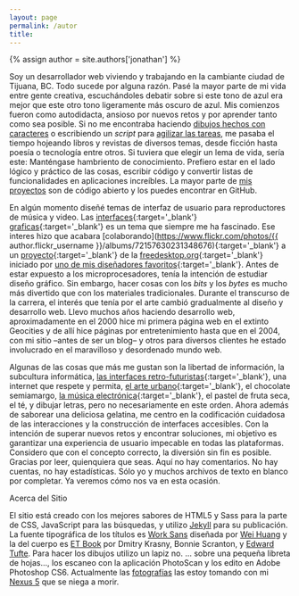 ```yaml
---
layout: page
permalink: /autor
title:
---
```


{% assign author = site.authors['jonathan'] %}
<p class="dcap">
	Soy un desarrollador web viviendo y trabajando en la cambiante ciudad de Tijuana, BC. Todo sucede por alguna razón. Pasé la mayor parte de mi vida entre gente creativa, escuchándoles debatir sobre si este tono de azul era mejor que este otro tono ligeramente más oscuro de azul. Mis comienzos fueron como autodidacta, ansioso por nuevos retos y por aprender tanto como sea posible. Si no me encontraba haciendo <a href="https://www.instagram.com/p/BGBJROJR1sV/?taken-by={{ author.instagram_username }}" target="_blank">dibujos hechos con caracteres</a> o escribiendo un <i>script</i> para <a href="https://www.youtube.com/watch?v=V0ZWcELrkbQ" target="_blank">agilizar las tareas</a>, me pasaba el tiempo hojeando libros y revistas de diversos temas, desde ficción hasta poesía o tecnología entre otros. Si tuviera que elegir un lema de vida, sería este: Manténgase hambriento de conocimiento. Prefiero estar en el lado lógico y práctico de las cosas, escribir código y convertir listas de funcionalidades en aplicaciones increíbles. La mayor parte de <a href="https://github.com/{{ author.github_username }}?tab=repositories" target="_blank">mis proyectos</a> son de código abierto y los puedes encontrar en GitHub.
</p>

En algún momento diseñé temas de interfaz de usuario para reproductores de música y video. Las [interfaces](http://www.rasterman.com/bl-content/uploads/images/Random/desk11.jpg){:target='_blank'} [graficas](https://web.archive.org/web/20020402082659/http://tigert.gimp.org:80/screenshot.png){:target='_blank'} es un tema que siempre me ha fascinado. Ese interes hizo que acabara [colaborando](https://www.flickr.com/photos/{{ author.flickr_username }}/albums/72157630231348676){:target='_blank'} a un [proyecto](https://en.wikipedia.org/wiki/Tango_Desktop_Project){:target='_blank'} de la [freedesktop.org](https://www.freedesktop.org){:target='_blank'} iniciado por [uno de mis diseñadores favoritos](http://jimmac.musichall.cz/){:target='_blank'}. Antes de estar expuesto a los microprocesadores, tenía la intención de estudiar diseño gráfico. Sin embargo, hacer cosas con los *bits* y los *bytes* es mucho más divertido que con los materiales tradicionales. Durante el transcurso de la carrera, el interés que tenía por el arte cambió gradualmente al diseño y desarrollo web. Llevo muchos años haciendo desarrollo web, aproximadamente en el 2000 hice mi primera página web en el extinto Geocities y de allí hice páginas por entretenimiento hasta que en el 2004, con mi sitio –antes de ser un blog– y otros para diversos clientes he estado involucrado en el maravilloso y desordenado mundo web.

Algunas de las cosas que más me gustan son la libertad de información, la subcultura informática, [las interfaces retro-futuristas](https://www.youtube.com/watch?v=2ywWFvjE-yU){:target='_blank'}, una internet que respete y permita, [el arte urbano](https://www.youtube.com/watch?v=gmu_RByhlGw){:target='_blank'}, el chocolate semiamargo, [la música electrónica](https://www.youtube.com/watch?v=RbxZmcQWWgE){:target='_blank'}, el pastel de fruta seca, el té, y dibujar letras, pero no necesariamente en este orden. Ahora además de saborear una deliciosa gelatina, me centro en la codificación cuidadosa de las interacciones y la construcción de interfaces accesibles. Con la intención de superar nuevos retos y encontrar soluciones, mi objetivo es garantizar una experiencia de usuario impecable en todas las plataformas. Considero que con el concepto correcto, la diversión sin fin es posible. Gracias por leer, quienquiera que seas. Aquí no hay comentarios. No hay cuentas, no hay estadísticas. Sólo yo y muchos archivos de texto en blanco por completar. Ya veremos cómo nos va en esta ocasión.

<div class="smcaps m-top-4 m-bottom-4 txt-center">Acerca del Sitio</div>

<p class="md-cols-2 txt-sm">
	El sitio está creado con los mejores sabores de HTML5 y Sass para la parte de CSS, JavaScript para las búsquedas, y utilizo <a href="https://jekyllrb.com/" target="_blank">Jekyll</a> para su publicación. La fuente tipográfica de los títulos es <a href="http://weiweihuanghuang.github.io/Work-Sans/" target="_blank">Work Sans</a> diseñada por <a href="https://twitter.com/w__h_" target="_blank">Wei Huang</a> y la del cuerpo es <a href="http://edwardtufte.github.io/et-book/" target="_blank">ET Book</a> por Dmitry Krasny, Bonnie Scranton, y <a href="http://www.edwardtufte.com/" target="_blank">Edward Tufte</a>. Para hacer los dibujos utilizo un lapiz no. ... sobre una pequeña libreta de hojas..., los escaneo con la aplicación PhotoScan y los edito en Adobe Photoshop CS6. Actualmente las <a href="https://www.flickr.com/photos/{{ author.flickr_username }}" target="_blank">fotografías</a> las estoy tomando con mi <a href="https://web.archive.org/web/20150905053915/http://www.google.com/nexus/5/" target="_blank">Nexus 5</a> que se niega a morir.
</p>

